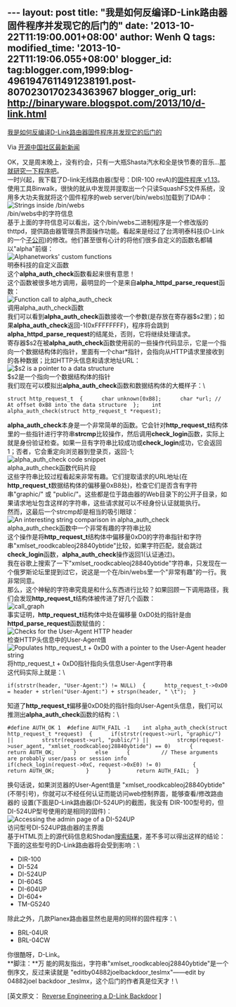 --- layout: post title:
"我是如何反编译D-Link路由器固件程序并发现它的后门的" date:
'2013-10-22T11:19:00.001+08:00' author: Wenh Q tags: modified\_time:
'2013-10-22T11:19:06.055+08:00' blogger\_id:
tag:blogger.com,1999:blog-4961947611491238191.post-8070230170234363967
blogger\_orig\_url: http://binaryware.blogspot.com/2013/10/d-link.html
---

[我是如何反编译D-Link路由器固件程序并发现它的后门的](http://www.oschina.net/news/45251/reverse-engineering-a-d-link-backdoor)

Via [开源中国社区最新新闻](http://www.oschina.net/?from=rss)

OK，又是周末晚上，没有约会，只有一大瓶Shasta汽水和全是快节奏的音乐…[那就研究一下程序吧](http://www.youtube.com/watch?v=-pIMVZZRb7Y&t=22s)。\
一时兴起，我下载了D-link无线路由器(型号：DIR-100 revA)的[固件程序
v1.13](ftp://ftp.dlink.eu/Products/dir/dir-100/driver_software/DIR-100_fw_reva_113_ALL_en_20110915.zip)。使用工具Binwalk，很快的就从中发现并提取出一个只读SquashFS文件系统，没用多大功夫我就将这个固件程序的web
server(/bin/webs)加载到了IDA中：\
![Strings inside
/bin/webs](http://static.oschina.net/uploads/img/201310/22075604_03YD.png)\
/bin/webs中的字符信息\
基于上面的字符信息可以看出，这个/bin/webs二进制程序是一个修改版的thttpd，提供路由器管理员界面操作功能。看起来是经过了台湾明泰科技(D-Link的一个[子公司](http://www.alphanetworks.com/chinese/06_about/00_overview.php))的修改。他们甚至很有心计的将他们很多自定义的函数名都辅以"alpha"前缀：\
![Alphanetworks' custom
functions](http://static.oschina.net/uploads/img/201310/22075604_irrl.png)\
明泰科技的自定义函数\
这个**alpha\_auth\_check**函数看起来很有意思！\
这个函数被很多地方调用，最明显的一个是来自**alpha\_httpd\_parse\_request**函数：\
![Function call to
alpha\_auth\_check](http://static.oschina.net/uploads/img/201310/22075604_iHn7.png)\
调用alpha\_auth\_check函数\
我们可以看到**alpha\_auth\_check**函数接收一个参数(是存放在寄存器\$s2里)；如果**alpha\_auth\_check**返回-1(0xFFFFFFFF)，程序将会跳到**alpha\_httpd\_parse\_request**的结尾处，否则，它将继续处理请求。\
寄存器\$s2在被**alpha\_auth\_check**函数使用前的一些操作代码显示，它是一个指向一个数据结构体的指针，里面有一个char\*指针，会指向从HTTP请求里接收到的各种数据；比如HTTP头信息和请求地址URL：\
![\$s2 is a pointer to a data
structure](http://static.oschina.net/uploads/img/201310/22075605_bgtG.png)\
\$s2是一个指向一个数据结构体的指针\
我们现在可以模拟出**alpha\_auth\_check**函数和数据结构体的大概样子：\

    struct http_request_t  {      char unknown[0xB8];      char *url; // At offset 0xB8 into the data structure  };    int alpha_auth_check(struct http_request_t *request);

**alpha\_auth\_check**本身是一个非常简单的函数。它会针对**http\_request\_t**结构体里的一些指针进行字符串**strcmp**比较操作，然后调用**check\_login**函数，实际上就是身份验证检查。如果一旦有字符串比较成功或**check\_login**成功，它会返回1；否者，它会重定向浏览器到登录页，返回-1;\
![alpha\_auth\_check code
snippet](http://static.oschina.net/uploads/img/201310/22075605_kSWw.png)\
alpha\_auth\_check函数代码片段\
这些字符串比较过程看起来非常有趣。它们提取请求的URL地址(在**http\_request\_t**数据结构体的偏移量0xB8处)，检查它们是否含有字符串"graphic/"
或
"public/"。这些都是位于路由器的Web目录下的公开子目录，如果请求地址包含这样的字符串，这些请求就可以不经身份认证就能执行。\
然而，这最后一个strcmp却是相当的吸引眼球：\
![An interesting string comparison in
alpha\_auth\_check](http://static.oschina.net/uploads/img/201310/22075605_Sr2i.png)\
alpha\_auth\_check函数中一个非常有趣的字符串比较\
这个操作是将**http\_request\_t**结构体中偏移量0xD0的字符串指针和字符串"xmlset\_roodkcableoj28840ybtide"比较，如果字符匹配，就会跳过**check\_login**函数，**alpha\_auth\_check**操作返回1(认证通过)。\
我在谷歌上搜索了一下"xmlset\_roodkcableoj28840ybtide"字符串，只发现在一个俄罗斯论坛里提到过它，说这是一个在/bin/webs里一个"非常有趣"的一行。我非常同意。\
那么，这个神秘的字符串究竟是和什么东西进行比较？如果回顾一下调用路径，我们会发现**http\_request\_t**结构体被传进了好几个函数：\
![call\_graph](http://static.oschina.net/uploads/img/201310/22075605_7d16.png)\
事实证明，**http\_request\_t**结构体中处在偏移量
0xD0处的指针是由**httpd\_parse\_request**函数赋值的：\
![Checks for the User-Agent HTTP
header](http://static.oschina.net/uploads/img/201310/22075605_4OeD.png)\
检查HTTP头信息中的User-Agent值\
![Populates http\_request\_t + 0xD0 with a pointer to the User-Agent
header
string](http://static.oschina.net/uploads/img/201310/22075605_LlHH.png)\
将http\_request\_t + 0xD0指针指向头信息User-Agent字符串\
这代码实际上就是：\

    if(strstr(header, "User-Agent:") != NULL)  {      http_request_t->0xD0 = header + strlen("User-Agent:") + strspn(header, " \t");  }

知道了**http\_request\_t**偏移量0xD0处的指针指向User-Agent头信息，我们可以推测出**alpha\_auth\_check**函数的结构：\

    #define AUTH_OK 1  #define AUTH_FAIL -1    int alpha_auth_check(struct http_request_t *request)  {      if(strstr(request->url, "graphic/") ||         strstr(request->url, "public/") ||         strcmp(request->user_agent, "xmlset_roodkcableoj28840ybtide") == 0)      {          return AUTH_OK;      }      else      {          // These arguments are probably user/pass or session info          if(check_login(request->0xC, request->0xE0) != 0)          {              return AUTH_OK;          }      }        return AUTH_FAIL;  }

换句话说，如果浏览器的User-Agent值是
"xmlset\_roodkcableoj28840ybtide"(不带引号)，你就可以不经任何认证而能访问web控制界面，能够查看/修改路由器的
设置(下面是D-Link路由器(DI-524UP)的截图，我没有
DIR-100型号的，但DI-524UP型号使用的是相同的固件)：\
![Accessing the admin page of a
DI-524UP](http://static.oschina.net/uploads/img/201310/22075605_W9Op.png)\
访问型号DI-524UP路由器的主界面\
基于HTML页上的源代码信息和Shodan[搜索结果](http://www.shodanhq.com/search?q=thttpd-alphanetworks%2F2.23)，差不多可以得出这样的结论：下面的这些型号的D-Link路由器将会受到影响：\

-   DIR-100
-   DI-524
-   DI-524UP
-   DI-604S
-   DI-604UP
-   DI-604+
-   TM-G5240

除此之外，几款Planex路由器显然也是用的同样的固件程序：\

-   BRL-04UR
-   BRL-04CW

你很酷呀，D-Link。\
**脚注：**万
能的网友指出，字符串"xmlset\_roodkcableoj28840ybtide"是一个倒序文，反过来读就是
"editby04882joelbackdoor\_teslmx"——edit by 04882joel backdoor
\_teslmx，这个后门的作者真是位天才！\

[英文原文： [Reverse Engineering a D-Link
Backdoor](http://www.devttys0.com/2013/10/reverse-engineering-a-d-link-backdoor/)
]
